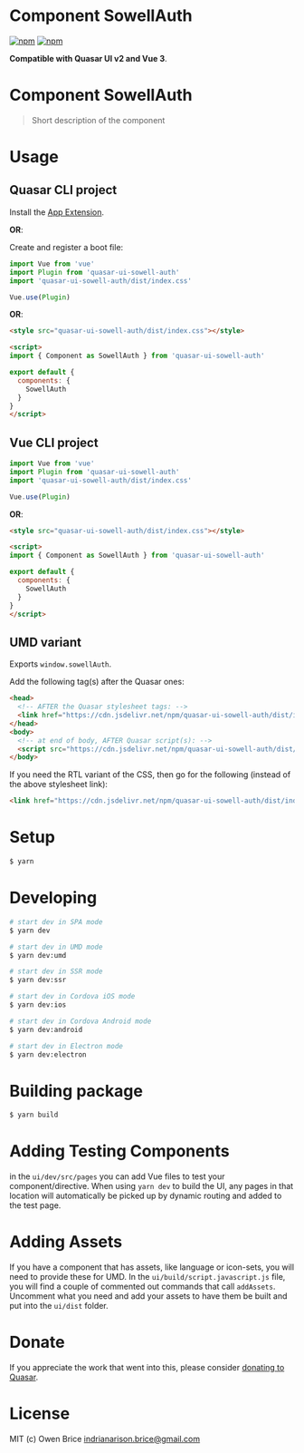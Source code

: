 # Component SowellAuth

[![npm](https://img.shields.io/npm/v/quasar-ui-sowell-auth.svg?label=quasar-ui-sowell-auth)](https://www.npmjs.com/package/quasar-ui-sowell-auth)
[![npm](https://img.shields.io/npm/dt/quasar-ui-sowell-auth.svg)](https://www.npmjs.com/package/quasar-ui-sowell-auth)

**Compatible with Quasar UI v2 and Vue 3**.

# Component SowellAuth
> Short description of the component


# Usage

## Quasar CLI project

Install the [App Extension](../app-extension).

**OR**:

Create and register a boot file:

```js
import Vue from 'vue'
import Plugin from 'quasar-ui-sowell-auth'
import 'quasar-ui-sowell-auth/dist/index.css'

Vue.use(Plugin)
```

**OR**:

```html
<style src="quasar-ui-sowell-auth/dist/index.css"></style>

<script>
import { Component as SowellAuth } from 'quasar-ui-sowell-auth'

export default {
  components: {
    SowellAuth
  }
}
</script>
```

## Vue CLI project

```js
import Vue from 'vue'
import Plugin from 'quasar-ui-sowell-auth'
import 'quasar-ui-sowell-auth/dist/index.css'

Vue.use(Plugin)
```

**OR**:

```html
<style src="quasar-ui-sowell-auth/dist/index.css"></style>

<script>
import { Component as SowellAuth } from 'quasar-ui-sowell-auth'

export default {
  components: {
    SowellAuth
  }
}
</script>
```

## UMD variant

Exports `window.sowellAuth`.

Add the following tag(s) after the Quasar ones:

```html
<head>
  <!-- AFTER the Quasar stylesheet tags: -->
  <link href="https://cdn.jsdelivr.net/npm/quasar-ui-sowell-auth/dist/index.min.css" rel="stylesheet" type="text/css">
</head>
<body>
  <!-- at end of body, AFTER Quasar script(s): -->
  <script src="https://cdn.jsdelivr.net/npm/quasar-ui-sowell-auth/dist/index.umd.min.js"></script>
</body>
```
If you need the RTL variant of the CSS, then go for the following (instead of the above stylesheet link):
```html
<link href="https://cdn.jsdelivr.net/npm/quasar-ui-sowell-auth/dist/index.rtl.min.css" rel="stylesheet" type="text/css">
```

# Setup
```bash
$ yarn
```

# Developing
```bash
# start dev in SPA mode
$ yarn dev

# start dev in UMD mode
$ yarn dev:umd

# start dev in SSR mode
$ yarn dev:ssr

# start dev in Cordova iOS mode
$ yarn dev:ios

# start dev in Cordova Android mode
$ yarn dev:android

# start dev in Electron mode
$ yarn dev:electron
```

# Building package
```bash
$ yarn build
```

# Adding Testing Components
in the `ui/dev/src/pages` you can add Vue files to test your component/directive. When using `yarn dev` to build the UI, any pages in that location will automatically be picked up by dynamic routing and added to the test page.

# Adding Assets
If you have a component that has assets, like language or icon-sets, you will need to provide these for UMD. In the `ui/build/script.javascript.js` file, you will find a couple of commented out commands that call `addAssets`. Uncomment what you need and add your assets to have them be built and put into the `ui/dist` folder.

# Donate
If you appreciate the work that went into this, please consider [donating to Quasar](https://donate.quasar.dev).

# License
MIT (c) Owen Brice <indrianarison.brice@gmail.com>
